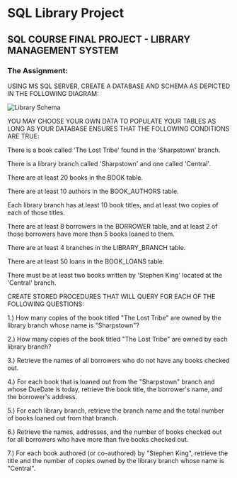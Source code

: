 # SQL Library Project

## SQL COURSE FINAL PROJECT - LIBRARY MANAGEMENT SYSTEM

### The Assignment:

USING MS SQL SERVER, CREATE A DATABASE AND SCHEMA AS DEPICTED IN THE FOLLOWING DIAGRAM:

![Library Schema](https://github.com/allisonhill00/pictures/blob/master/Coursework%20Resources/dbLibrarySchema.png)

YOU MAY CHOOSE YOUR OWN DATA TO POPULATE YOUR TABLES AS LONG AS YOUR DATABASE ENSURES THAT THE FOLLOWING CONDITIONS ARE TRUE:

There is a book called 'The Lost Tribe' found in the 'Sharpstown' branch.

There is a library branch called 'Sharpstown' and one called 'Central'.

There are at least 20 books in the BOOK table.

There are at least 10 authors in the BOOK_AUTHORS table.

Each library branch has at least 10 book titles, and at least two copies of each of those titles.

There are at least 8 borrowers in the BORROWER table, and at least 2 of those borrowers have more than 5 books loaned to them.

There are at least 4 branches in the LIBRARY_BRANCH table.

There are at least 50 loans in the BOOK_LOANS table.

There must be at least two books written by 'Stephen King' located at the 'Central' branch.

CREATE STORED PROCEDURES THAT WILL QUERY FOR EACH OF THE FOLLOWING QUESTIONS:

1.) How many copies of the book titled "The Lost Tribe" are owned by the library branch whose name is "Sharpstown"?

2.) How many copies of the book titled "The Lost Tribe" are owned by each library branch?

3.) Retrieve the names of all borrowers who do not have any books checked out.

4.) For each book that is loaned out from the "Sharpstown" branch and whose DueDate is today, retrieve the book title, the borrower's name, and the borrower's address.

5.) For each library branch, retrieve the branch name and the total number of books loaned out from that branch.

6.) Retrieve the names, addresses, and the number of books checked out for all borrowers who have more than five books checked out.

7.) For each book authored (or co-authored) by "Stephen King", retrieve the title and the number of copies owned by the library branch whose name is "Central".
